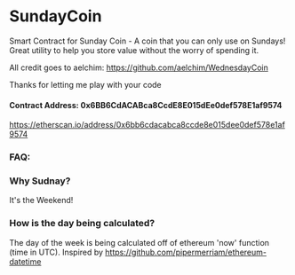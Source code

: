# SundayCoin
Smart Contract for Sunday Coin - A coin that you can only use on Sundays! Great utility to help you store value without the worry of spending it.

All credit goes to aelchim: https://github.com/aelchim/WednesdayCoin

Thanks for letting me play with your code

#### Contract Address: 0x6BB6CdACABca8CcdE8E015dEe0def578E1af9574

https://etherscan.io/address/0x6bb6cdacabca8ccde8e015dee0def578e1af9574

### FAQ:

### Why Sudnay?

It's the Weekend!

### How is the day being calculated?

The day of the week is being calculated off of ethereum 'now' function (time in UTC). Inspired by https://github.com/pipermerriam/ethereum-datetime
